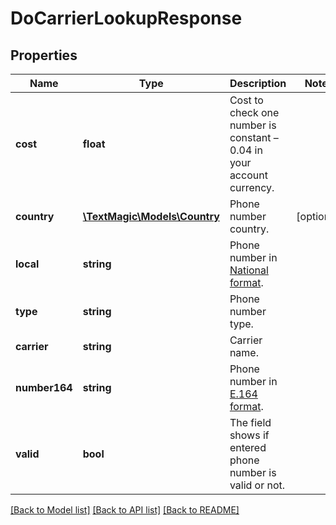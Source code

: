 # DoCarrierLookupResponse

## Properties
Name | Type | Description | Notes
------------ | ------------- | ------------- | -------------
**cost** | **float** | Cost to check one number is constant – 0.04 in your account currency. | 
**country** | [**\TextMagic\Models\Country**](Country.md) | Phone number country. | [optional] 
**local** | **string** | Phone number in [National format](https://en.wikipedia.org/wiki/National_conventions_for_writing_telephone_numbers). | 
**type** | **string** | Phone number type. | 
**carrier** | **string** | Carrier name. | 
**number164** | **string** | Phone number in [E.164 format](https://en.wikipedia.org/wiki/E.164). | 
**valid** | **bool** | The field shows if entered phone number is valid or not. | 

[[Back to Model list]](../README.md#documentation-for-models) [[Back to API list]](../README.md#documentation-for-api-endpoints) [[Back to README]](../README.md)


